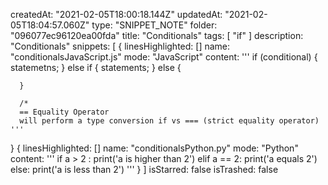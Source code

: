 createdAt: "2021-02-05T18:00:18.144Z"
updatedAt: "2021-02-05T18:04:57.060Z"
type: "SNIPPET_NOTE"
folder: "096077ec96120ea00fda"
title: "Conditionals"
tags: [
  "if"
]
description: "Conditionals"
snippets: [
  {
    linesHighlighted: []
    name: "conditionalsJavaScript.js"
    mode: "JavaScript"
    content: '''
      if (conditional) {
        statemetns;
      } else if {
        statements;
      } else {
        
      }
      
      /*
      == Equality Operator 
      will perform a type conversion if vs === (strict equality operator)
    '''
  }
  {
    linesHighlighted: []
    name: "conditionalsPython.py"
    mode: "Python"
    content: '''
      if a > 2 :
        print('a is higher than 2')
      elif a == 2:
        print('a equals 2')
      else: 
        print('a is less than 2')
    '''
  }
]
isStarred: false
isTrashed: false
